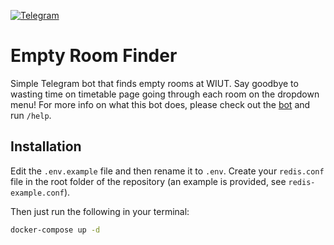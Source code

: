 [![Telegram](https://img.shields.io/badge/telegram-%40roomFinderTgBot-blue)](https://t.me/roomFinderTgBot)

# Empty Room Finder

Simple Telegram bot that finds empty rooms at WIUT.
Say goodbye to wasting time on timetable page going through each room on the dropdown menu!
For more info on what this bot does, please check out the [bot](https://t.me/roomFinderTgBot) and run `/help`.

## Installation

Edit the `.env.example` file and then rename it to `.env`. Create your `redis.conf` file in the root folder of the repository (an example is provided, see `redis-example.conf`).

Then just run the following in your terminal:

```sh
docker-compose up -d
```
